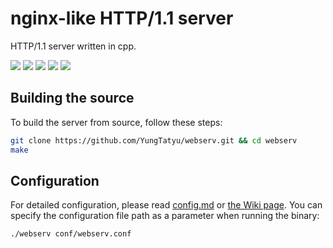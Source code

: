 # nginx-like HTTP/1.1 server
HTTP/1.1 server written in cpp.
<!-- シールド一覧 -->
<!-- 該当するプロジェクトの中から任意のものを選ぶ-->
<p style="display: inline">
  <!-- ソースコードで使われている技術 -->
  <img src="https://img.shields.io/badge/-C++-00599C.svg?logo=c%2B%2B&style=flat">
  <!-- テストで使われている技術 -->
 <img src="https://img.shields.io/badge/-Python-F9DC3E.svg?logo=python&style=flat">
  <img src="https://img.shields.io/badge/-Shell_Script-red.svg?logo=Shell&style=flat">
  <img src="https://img.shields.io/badge/-Docker-EEE.svg?logo=docker&style=flat">
  <img src="https://img.shields.io/badge/-githubactions-black.svg?logo=github-actions&style=flat">
</p>

## Building the source
To build the server from source, follow these steps:
```sh
git clone https://github.com/YungTatyu/webserv.git && cd webserv
make
```

## Configuration
For detailed configuration, please read [config.md](https://github.com/YungTatyu/webserv/blob/main/docs/config.md) or [the Wiki page](https://github.com/YungTatyu/webserv/wiki).
You can specify the configuration file path as a parameter when running the binary:
```sh
./webserv conf/webserv.conf
```
